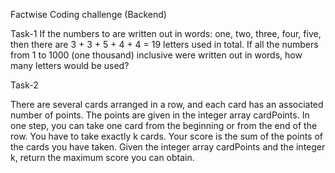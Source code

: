 Factwise Coding challenge (Backend) 

Task-1
If the numbers to are written out in words: one, two, three, four, five, then there are 3 + 3 + 5 + 4 + 4 = 19 letters used in total.
If all the numbers from 1 to 1000 (one thousand) inclusive were written out in words, how many letters would be used?

Task-2

There are several cards arranged in a row, and each card has an associated number of points. The points are given in the integer array cardPoints.
In one step, you can take one card from the beginning or from the end of the row. You have to take exactly k cards.
Your score is the sum of the points of the cards you have taken.
Given the integer array cardPoints and the integer k, return the maximum score you can obtain.
